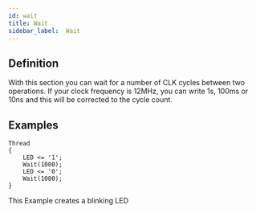 ```yaml
---
id: wait
title: Wait
sidebar_label:  Wait
---
```


## Definition

With this section you can wait for a number of CLK cycles between two operations.
If your clock frequency is 12MHz, you can write 1s, 100ms or 10ns and this will be corrected to the cycle count.

## Examples

```vhdp
Thread 
{ 
	LED <= '1'; 
	Wait(1000); 
	LED <= '0'; 
	Wait(1000);
}
```
This Example creates a blinking LED